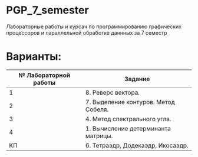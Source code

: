 # PGP_7_semester
Лабораторные работы и курсач по программированию графических процессоров и параллельной обработке даннных за 7 семестр
# Варианты:
| № Лабораторной работы |           Задание                    | 
|-----------------------|--------------------------------------|
| 1                     | 8. Реверс вектора.                   |
| 2                     | 7. Выделение контуров. Метод Собеля. |
| 3                     | 4. Метод спектрального угла.         |
| 4                     | 1. Вычисление детерминанта матрицы.  |
| КП                    | 6. Тетраэдр, Додекаэдр, Икосаэдр.    |
